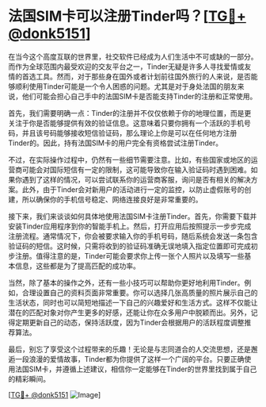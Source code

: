 # 法国SIM卡可以注册Tinder吗？[[TG💪+ @donk5151](https://t.me/s/donk5151)]

在当今这个高度互联的世界里，社交软件已经成为人们生活中不可或缺的一部分。而作为全球范围内最受欢迎的交友平台之一，Tinder无疑是许多人寻找爱情或友情的首选工具。然而，对于那些身在国外或者计划前往国外旅行的人来说，是否能够顺利使用Tinder可能是一个令人困惑的问题。尤其是对于身处法国的朋友来说，他们可能会担心自己手中的法国SIM卡是否能支持Tinder的注册和正常使用。

首先，我们需要明确一点：Tinder的注册并不仅仅依赖于你的地理位置，而是更关注于你是否能够提供有效的验证信息。这意味着只要你拥有一个活跃的手机号码，并且该号码能够接收短信验证码，那么理论上你是可以在任何地方注册Tinder的。因此，持有法国SIM卡的用户完全有资格尝试注册Tinder。

不过，在实际操作过程中，仍然有一些细节需要注意。比如，有些国家或地区的运营商可能会对国际短信有一定的限制，这可能导致你在输入验证码时遇到困难。如果你遇到了这样的情况，可以尝试联系你的运营商客服，询问是否有相关的解决方案。此外，由于Tinder会对新用户的活动进行一定的监控，以防止虚假账号的创建，所以确保你的手机信号稳定、网络连接良好是非常重要的。

接下来，我们来谈谈如何具体地使用法国SIM卡注册Tinder。首先，你需要下载并安装Tinder应用程序到你的智能手机上。然后，打开应用后按照提示一步步完成注册流程。通常情况下，你会被要求输入你的手机号码，随后系统会发送一条包含验证码的短信。这时候，只需将收到的验证码准确无误地填入指定位置即可完成初步注册。值得注意的是，Tinder可能会要求你上传一张个人照片以及填写一些基本信息，这些都是为了提高匹配的成功率。

当然，除了基本的操作之外，还有一些小技巧可以帮助你更好地利用Tinder。例如，合理设置自己的资料页面非常重要。你可以选择几张高质量的照片展示自己的生活状态，同时也可以简短地描述一下自己的兴趣爱好和生活方式。这样不仅能让潜在的匹配对象对你产生更多的好感，还能让你在众多用户中脱颖而出。另外，记得定期更新自己的动态，保持活跃度，因为Tinder会根据用户的活跃程度调整推荐算法。

最后，别忘了享受这个过程带来的乐趣！无论是与志同道合的人交流思想，还是邂逅一段浪漫的爱情故事，Tinder都为你提供了这样一个广阔的平台。只要正确使用法国SIM卡，并遵循上述建议，相信你一定能够在Tinder的世界里找到属于自己的精彩瞬间。

[[TG💪+ @donk5151](https://t.me/s/donk5151) ![Image](https://i.postimg.cc/rwNCRYN7/Snipaste-2025-04-30-17-27-05.png)]